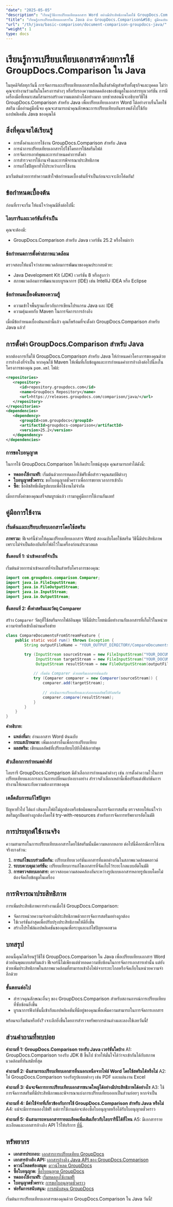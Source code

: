 ```yaml
---
"date": "2025-05-05"
"description": "เรียนรู้วิธีการเปรียบเทียบเอกสาร Word อย่างมีประสิทธิภาพโดยใช้ GroupDocs.Comparison สำหรับ Java คู่มือนี้ครอบคลุมถึงการตั้งค่า การนำไปใช้งาน และแอปพลิเคชันจริง"
"title": "เรียนรู้การเปรียบเทียบเอกสารใน Java ด้วย GroupDocs.Comparison&#58; คู่มือฉบับสมบูรณ์"
"url": "/th/java/basic-comparison/document-comparison-groupdocs-java/"
"weight": 1
type: docs
---
```

# เรียนรู้การเปรียบเทียบเอกสารด้วยการใช้ GroupDocs.Comparison ใน Java

ในยุคดิจิทัลทุกวันนี้ การจัดการและเปรียบเทียบเอกสารถือเป็นสิ่งสำคัญสำหรับทั้งธุรกิจและบุคคล ไม่ว่าคุณจะทำงานร่วมกันในโครงการต่างๆ หรือรับรองความสอดคล้องของข้อมูลในเอกสารทุกเวอร์ชัน การมีเครื่องมือที่เหมาะสมก็สามารถสร้างความแตกต่างได้อย่างมาก บทช่วยสอนนี้จะอธิบายวิธีใช้ GroupDocs.Comparison สำหรับ Java เพื่อเปรียบเทียบเอกสาร Word ได้อย่างราบรื่นโดยใช้สตรีม เมื่ออ่านคู่มือนี้จบ คุณจะสามารถนำคุณลักษณะการเปรียบเทียบอันทรงพลังไปใช้กับแอปพลิเคชัน Java ของคุณได้

## สิ่งที่คุณจะได้เรียนรู้

- การตั้งค่าและการใช้งาน GroupDocs.Comparison สำหรับ Java
- การนำการเปรียบเทียบเอกสารไปใช้โดยการใช้สตรีมไฟล์
- การจัดการเอาท์พุตและการกำหนดค่าการตั้งค่า
- การสำรวจการใช้งานจริงและการพิจารณาประสิทธิภาพ
- การแก้ไขปัญหาทั่วไประหว่างการใช้งาน

มาเริ่มต้นด้วยการทำความเข้าใจข้อกำหนดเบื้องต้นที่จำเป็นก่อนจะเจาะลึกโค้ดกัน!

## ข้อกำหนดเบื้องต้น

ก่อนที่เราจะเริ่ม ให้แน่ใจว่าคุณมีสิ่งต่อไปนี้:

### ไลบรารีและเวอร์ชันที่จำเป็น
คุณจะต้องมี:
- GroupDocs.Comparison สำหรับ Java เวอร์ชัน 25.2 หรือใหม่กว่า

### ข้อกำหนดการตั้งค่าสภาพแวดล้อม
ตรวจสอบให้แน่ใจว่าสภาพแวดล้อมการพัฒนาของคุณประกอบด้วย:
- Java Development Kit (JDK) เวอร์ชัน 8 หรือสูงกว่า
- สภาพแวดล้อมการพัฒนาแบบบูรณาการ (IDE) เช่น IntelliJ IDEA หรือ Eclipse

### ข้อกำหนดเบื้องต้นของความรู้
- ความเข้าใจพื้นฐานเกี่ยวกับการเขียนโปรแกรม Java และ IDE
- ความคุ้นเคยกับ Maven ในการจัดการการอ้างอิง

เมื่อมีข้อกำหนดเบื้องต้นเหล่านี้แล้ว คุณก็พร้อมที่จะตั้งค่า GroupDocs.Comparison สำหรับ Java แล้ว!

## การตั้งค่า GroupDocs.Comparison สำหรับ Java

หากต้องการเริ่มใช้ GroupDocs.Comparison สำหรับ Java ให้กำหนดค่าโครงการของคุณด้วยการอ้างอิงที่จำเป็น หากคุณใช้ Maven ให้เพิ่มที่เก็บข้อมูลและการกำหนดค่าการอ้างอิงต่อไปนี้ลงในโครงการของคุณ `pom.xml` ไฟล์:

```xml
<repositories>
   <repository>
      <id>repository.groupdocs.com</id>
      <name>GroupDocs Repository</name>
      <url>https://releases.groupdocs.com/comparison/java/</url>
   </repository>
</repositories>
<dependencies>
   <dependency>
      <groupId>com.groupdocs</groupId>
      <artifactId>groupdocs-comparison</artifactId>
      <version>25.2</version>
   </dependency>
</dependencies>
```

### การขอใบอนุญาต
ในการใช้ GroupDocs.Comparison ให้เกิดประโยชน์สูงสุด คุณสามารถทำได้ดังนี้:
- **ทดลองใช้งานฟรี:** เริ่มต้นด้วยการทดลองใช้ฟรีเพื่อสำรวจคุณสมบัติต่างๆ
- **ใบอนุญาตชั่วคราว:** ขอใบอนุญาตชั่วคราวเพื่อการขยายเวลาการเข้าถึง
- **ซื้อ:** ซื้อลิขสิทธิ์เต็มรูปแบบเพื่อใช้งานไม่จำกัด

เมื่อการตั้งค่าของคุณเสร็จสมบูรณ์แล้ว เรามาดูคู่มือการใช้งานกันเลย!

## คู่มือการใช้งาน

### เริ่มต้นและเปรียบเทียบเอกสารโดยใช้สตรีม

**ภาพรวม:**
ฟีเจอร์นี้ช่วยให้คุณเปรียบเทียบเอกสาร Word สองฉบับโดยใช้สตรีม วิธีนี้มีประสิทธิภาพเพราะไม่จำเป็นต้องบันทึกไฟล์ไว้ในเครื่องก่อนประมวลผล

#### ขั้นตอนที่ 1: นำเข้าคลาสที่จำเป็น
เริ่มต้นด้วยการนำเข้าคลาสที่จำเป็นสำหรับโครงการของคุณ:

```java
import com.groupdocs.comparison.Comparer;
import java.io.FileInputStream;
import java.io.FileOutputStream;
import java.io.InputStream;
import java.io.OutputStream;
```

#### ขั้นตอนที่ 2: ตั้งค่าสตรีมและวัตถุ Comparer
สร้าง `Comparer` วัตถุที่ใช้สตรีมจากไฟล์อินพุต วิธีนี้มีประโยชน์เมื่อทำงานกับเอกสารที่เก็บไว้ในหน่วยความจำหรือเข้าถึงผ่านเครือข่าย

```java
class CompareDocumentsFromStreamFeature {
    public static void run() throws Exception {
        String outputFileName = "YOUR_OUTPUT_DIRECTORY/CompareDocumentsFromStream_result.docx";

        try (InputStream sourceStream = new FileInputStream("YOUR_DOCUMENT_DIRECTORY/SOURCE_WORD.docx");
             InputStream targetStream = new FileInputStream("YOUR_DOCUMENT_DIRECTORY/TARGET1_WORD.docx");
             OutputStream resultStream = new FileOutputStream(outputFileName)) {
              
            // เริ่มต้น Comparer ด้วยสตรีมเอกสารต้นฉบับ
            try (Comparer comparer = new Comparer(sourceStream)) {
                comparer.add(targetStream);
                 
                // ดำเนินการเปรียบเทียบและส่งออกผลลัพธ์ไปยังสตรีม
                comparer.compare(resultStream);
            }
        }
    }
}
```

**คำอธิบาย:**
- **แหล่งที่มา:** อ่านเอกสาร Word ต้นฉบับ
- **กระแสเป้าหมาย:** เพิ่มเอกสารอื่นเพื่อการเปรียบเทียบ
- **ผลสตรีม:** เขียนผลลัพธ์ที่เปรียบเทียบไปยังไฟล์เอาท์พุต

### ตัวเลือกการกำหนดค่าคีย์

ไลบรารี GroupDocs.Comparison มีตัวเลือกการกำหนดค่าต่างๆ เช่น การตั้งค่าความไวในการเปรียบเทียบและการละเว้นการเปลี่ยนแปลงบางอย่าง สำรวจตัวเลือกเหล่านี้เพื่อปรับแต่งฟังก์ชันการทำงานให้เหมาะกับความต้องการของคุณ

### เคล็ดลับการแก้ไขปัญหา
ปัญหาทั่วไป ได้แก่ เส้นทางไฟล์ไม่ถูกต้องหรือข้อผิดพลาดในการจัดการสตรีม ตรวจสอบให้แน่ใจว่าสตรีมถูกปิดอย่างถูกต้องโดยใช้ try-with-resources สำหรับการจัดการทรัพยากรอัตโนมัติ

## การประยุกต์ใช้งานจริง

ความสามารถในการเปรียบเทียบเอกสารโดยใช้สตรีมนั้นมีความหลากหลาย ต่อไปนี้คือกรณีการใช้งานจริงบางส่วน:

1. **การแก้ไขแบบร่วมมือกัน:** เปรียบเทียบเวอร์ชันเอกสารที่แตกต่างกันในสภาพแวดล้อมคลาวด์
2. **ระบบควบคุมเวอร์ชัน:** เปรียบเทียบการแก้ไขเอกสารที่จัดเก็บไว้ระยะไกลแบบอัตโนมัติ
3. **การตรวจสอบเอกสาร:** ตรวจสอบความสอดคล้องกันระหว่างรูปแบบเอกสารหลายรูปแบบโดยไม่ต้องจัดเก็บข้อมูลในเครื่อง

## การพิจารณาประสิทธิภาพ

การเพิ่มประสิทธิภาพการทำงานเมื่อใช้ GroupDocs.Comparison:
- จัดการหน่วยความจำอย่างมีประสิทธิภาพด้วยการจัดการสตรีมอย่างถูกต้อง
- ใช้เวอร์ชันล่าสุดเพื่อปรับปรุงประสิทธิภาพให้ดียิ่งขึ้น
- สร้างโปรไฟล์แอปพลิเคชันของคุณเพื่อระบุและแก้ไขปัญหาคอขวด

## บทสรุป

ตอนนี้คุณได้เรียนรู้วิธีใช้ GroupDocs.Comparison ใน Java เพื่อเปรียบเทียบเอกสาร Word ด้วยอินพุตแบบสตรีมแล้ว ฟีเจอร์นี้ไม่เพียงแต่ช่วยลดความซับซ้อนในการจัดการเอกสารเท่านั้น แต่ยังช่วยเพิ่มประสิทธิภาพในสภาพแวดล้อมที่สามารถเข้าถึงไฟล์จากระยะไกลหรือจัดเก็บในหน่วยความจำอีกด้วย

### ขั้นตอนต่อไป
- สำรวจคุณลักษณะอื่นๆ ของ GroupDocs.Comparison สำหรับสถานการณ์การเปรียบเทียบที่ซับซ้อนยิ่งขึ้น
- บูรณาการฟังก์ชันนี้เข้ากับแอปพลิเคชันที่มีอยู่ของคุณเพื่อเพิ่มความสามารถในการจัดการเอกสาร

พร้อมจะเริ่มต้นหรือยัง? เจาะลึกยิ่งขึ้นโดยการสำรวจทรัพยากรด้านล่างและลองใช้เลยวันนี้!

## ส่วนคำถามที่พบบ่อย

**คำถามที่ 1: GroupDocs.Comparison รองรับ Java เวอร์ชันใดบ้าง**
A1: GroupDocs.Comparison รองรับ JDK 8 ขึ้นไป ช่วยให้มั่นใจได้ว่าจะเข้ากันได้กับสภาพแวดล้อมที่ทันสมัยที่สุด

**คำถามที่ 2: ฉันสามารถเปรียบเทียบเอกสารอื่นนอกเหนือจากไฟล์ Word โดยใช้สตรีมได้หรือไม่**
A2: ใช่ GroupDocs.Comparison รองรับรูปแบบต่างๆ เช่น PDF และแผ่นงาน Excel

**คำถามที่ 3: ฉันจะจัดการการเปรียบเทียบเอกสารขนาดใหญ่ได้อย่างมีประสิทธิภาพได้อย่างไร**
A3: ใช้การจัดการสตรีมที่มีประสิทธิภาพและพิจารณาแบ่งการเปรียบเทียบออกเป็นส่วนย่อยๆ หากจำเป็น

**คำถามที่ 4: มีค่าใช้จ่ายที่เกี่ยวข้องกับการใช้ GroupDocs.Comparison สำหรับ Java หรือไม่**
A4: แม้จะมีการทดลองใช้ฟรี แต่การใช้งานต่อจะต้องซื้อใบอนุญาตหรือได้รับใบอนุญาตชั่วคราว

**คำถามที่ 5: ฉันสามารถหาเอกสารรายละเอียดเพิ่มเติมเกี่ยวกับไลบรารีนี้ได้ที่ไหน**
A5: มีเอกสารรายละเอียดและเอกสารอ้างอิง API ไว้ให้บริการ [ที่นี่](https://docs-groupdocs.com/comparison/java/).

## ทรัพยากร

- **เอกสารประกอบ:** [เอกสารการเปรียบเทียบ GroupDocs](https://docs.groupdocs.com/comparison/java/)
- **เอกสารอ้างอิง API:** [เอกสารอ้างอิง Java API ของ GroupDocs.Comparison](https://reference.groupdocs.com/comparison/java/)
- **ดาวน์โหลดห้องสมุด:** [ดาวน์โหลด GroupDocs](https://releases.groupdocs.com/comparison/java/)
- **ซื้อใบอนุญาต:** [ซื้อใบอนุญาต GroupDocs](https://purchase.groupdocs.com/buy)
- **ทดลองใช้งานฟรี:** [เริ่มทดลองใช้งานฟรี](https://releases.groupdocs.com/comparison/java/)
- **ใบอนุญาตชั่วคราว:** [การขอใบอนุญาตชั่วคราว](https://purchase.groupdocs.com/temporary-license/)
- **ฟอรั่มการสนับสนุน:** [การสนับสนุน GroupDocs](https://forum.groupdocs.com/c/comparison)

เริ่มต้นการเปรียบเทียบเอกสารของคุณด้วย GroupDocs.Comparison ใน Java วันนี้!